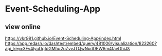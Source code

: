 # Event-Scheduling-App
## view online
https://vkr981.github.io/Event-Scheduling-App/index.html
https://app.redash.io/dashtest/embed/query/481006/visualization/823260?api_key=3Fv4lyuDqIdGMhu2uZvvJTQwNudDEW8m4favDhiJ&

